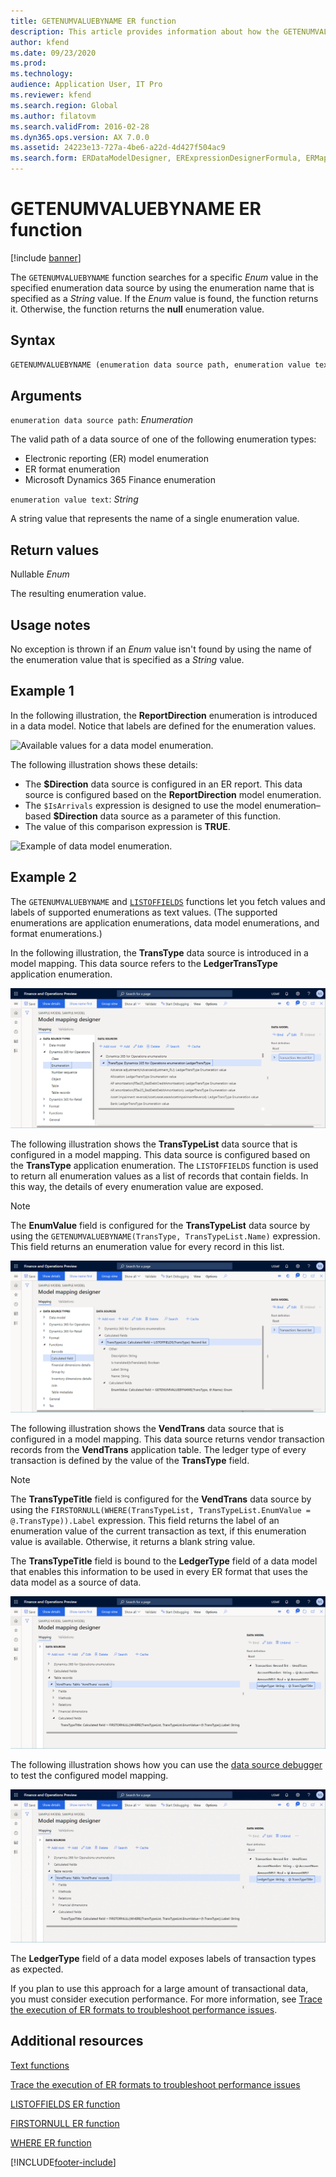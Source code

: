 ```yaml
---
title: GETENUMVALUEBYNAME ER function
description: This article provides information about how the GETENUMVALUEBYNAME Electronic reporting (ER) function is used.
author: kfend
ms.date: 09/23/2020
ms.prod: 
ms.technology: 
audience: Application User, IT Pro
ms.reviewer: kfend
ms.search.region: Global
ms.author: filatovm
ms.search.validFrom: 2016-02-28
ms.dyn365.ops.version: AX 7.0.0
ms.assetid: 24223e13-727a-4be6-a22d-4d427f504ac9
ms.search.form: ERDataModelDesigner, ERExpressionDesignerFormula, ERMappedFormatDesigner, ERModelMappingDesigner
---
```


# GETENUMVALUEBYNAME ER function

[!include [banner](../includes/banner.md)]

The `GETENUMVALUEBYNAME` function searches for a specific *Enum* value in the specified enumeration data source by using the enumeration name that is specified as a *String* value. If the *Enum* value is found, the function returns it. Otherwise, the function returns the **null** enumeration value.

## Syntax

```vb
GETENUMVALUEBYNAME (enumeration data source path, enumeration value text)
```

## Arguments

`enumeration data source path`: *Enumeration*

The valid path of a data source of one of the following enumeration types:

- Electronic reporting (ER) model enumeration
- ER format enumeration
- Microsoft Dynamics 365 Finance enumeration

`enumeration value text`: *String*

A string value that represents the name of a single enumeration value.

## Return values

Nullable *Enum*

The resulting enumeration value.

## Usage notes

No exception is thrown if an *Enum* value isn't found by using the name of the enumeration value that is specified as a *String* value.

## Example 1

In the following illustration, the **ReportDirection** enumeration is introduced in a data model. Notice that labels are defined for the enumeration values.

![Available values for a data model enumeration.](./media/ER-data-model-enumeration-values.PNG)

The following illustration shows these details:

- The **$Direction** data source is configured in an ER report. This data source is configured based on the **ReportDirection** model enumeration.
- The `$IsArrivals` expression is designed to use the model enumeration–based **$Direction** data source as a parameter of this function.
- The value of this comparison expression is **TRUE**.

![Example of data model enumeration.](./media/ER-data-model-enumeration-usage.PNG)

## Example 2

The `GETENUMVALUEBYNAME` and [`LISTOFFIELDS`](er-functions-list-listoffields.md) functions let you fetch values and labels of supported enumerations as text values. (The supported enumerations are application enumerations, data model enumerations, and format enumerations.)

In the following illustration, the **TransType** data source is introduced in a model mapping. This data source refers to the **LedgerTransType** application enumeration.

![Data source of a model mapping that refers to an application enumeration.](./media/er-functions-text-getenumvaluebyname-example2-1.png)

The following illustration shows the **TransTypeList** data source that is configured in a model mapping. This data source is configured based on the **TransType** application enumeration. The `LISTOFFIELDS` function is used to return all enumeration values as a list of records that contain fields. In this way, the details of every enumeration value are exposed.

> [!NOTE]
> The **EnumValue** field is configured for the **TransTypeList** data source by using the `GETENUMVALUEBYNAME(TransType, TransTypeList.Name)` expression. This field returns an enumeration value for every record in this list.

![Data source of a model mapping that that returns all enumeration values of a selected enumeration as a list of records.](./media/er-functions-text-getenumvaluebyname-example2-2.png)

The following illustration shows the **VendTrans** data source that is configured in a model mapping. This data source returns vendor transaction records from the **VendTrans** application table. The ledger type of every transaction is defined by the value of the **TransType** field.

> [!NOTE]
> The **TransTypeTitle** field is configured for the **VendTrans** data source by using the `FIRSTORNULL(WHERE(TransTypeList, TransTypeList.EnumValue = @.TransType)).Label` expression. This field returns the label of an enumeration value of the current transaction as text, if this enumeration value is available. Otherwise, it returns a blank string value.
>
> The **TransTypeTitle** field is bound to the **LedgerType** field of a data model that enables this information to be used in every ER format that uses the data model as a source of data.

![Data source of a model mapping that that returns vendor transactions.](./media/er-functions-text-getenumvaluebyname-example2-3.png)

The following illustration shows how you can use the [data source debugger](er-debug-data-sources.md) to test the configured model mapping.

![Using the data source debugger to test the configured model mapping.](./media/er-functions-text-getenumvaluebyname-example2-4.gif)

The **LedgerType** field of a data model exposes labels of transaction types as expected.

If you plan to use this approach for a large amount of transactional data, you must consider execution performance. For more information, see [Trace the execution of ER formats to troubleshoot performance issues](trace-execution-er-troubleshoot-perf.md).

## Additional resources

[Text functions](er-functions-category-text.md)

[Trace the execution of ER formats to troubleshoot performance issues](trace-execution-er-troubleshoot-perf.md)

[LISTOFFIELDS ER function](er-functions-list-listoffields.md)

[FIRSTORNULL ER function](er-functions-list-firstornull.md)

[WHERE ER function](er-functions-list-where.md)


[!INCLUDE[footer-include](../../../includes/footer-banner.md)]
